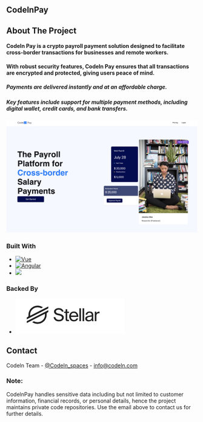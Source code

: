## CodelnPay

## About The Project

#### Codeln Pay is a crypto payroll payment solution designed to facilitate cross-border transactions for businesses and remote workers. 
#### With robust security features, Codeln Pay ensures that all transactions are encrypted and protected, giving users peace of mind. 
##### Payments are delivered instantly and at an affordable charge. 
##### Key features include support for multiple payment methods, including digital wallet, credit cards, and bank transfers. 

<!-- ABOUT THE PROJECT -->


[![Product Name Screen Shot][product-screenshot]](https://pay.codeln.com)





### Built With

* [![Vue][Vue.js]][Vue-url]
* [![Angular][Angular.io]][Angular-url]
* <a href="https://www.djangoproject.com"><img src="https://static.djangoproject.com/img/logos/django-logo-positive.png" height="40"></img></a>

### Backed By
* <a href="https://stellar.org/"><img src="images/stellar.png"></img></a>


[React.js]: https://img.shields.io/badge/React-20232A?style=for-the-badge&logo=react&logoColor=61DAFB
[React-url]: https://reactjs.org/
[Vue.js]: https://img.shields.io/badge/Vue.js-35495E?style=for-the-badge&logo=vuedotjs&logoColor=4FC08D
[Vue-url]: https://vuejs.org/
[Angular.io]: https://img.shields.io/badge/Angular-DD0031?style=for-the-badge&logo=angular&logoColor=white
[Angular-url]: https://angular.io/
[Stellar.io]: https://cdn.sanity.io/images/e2r40yh6/production-i18n/40c30d9139a96e08606c1d12dc31697649642862-1667x1000.png?w=1224&auto=format&dpr=2
[Stellar-url]:  https://stellar.org/
[Django.org]: https://static.djangoproject.com/img/logos/django-logo-positive.png
[Django-url]:  https://www.djangoproject.com
[product-screenshot]: images/screenshot.png



<!-- CONTACT -->
## Contact

Codeln Team - [@Codeln_spaces](https://twitter.com/Codeln_spaces) -  info@codeln.com

<!-- NOTE -->
### Note: 
 CodelnPay handles sensitive data including but not limited to customer information, financial records, or personal details, 
 hence the project maintains private code repositories. Use the email above to contact us for further details.
